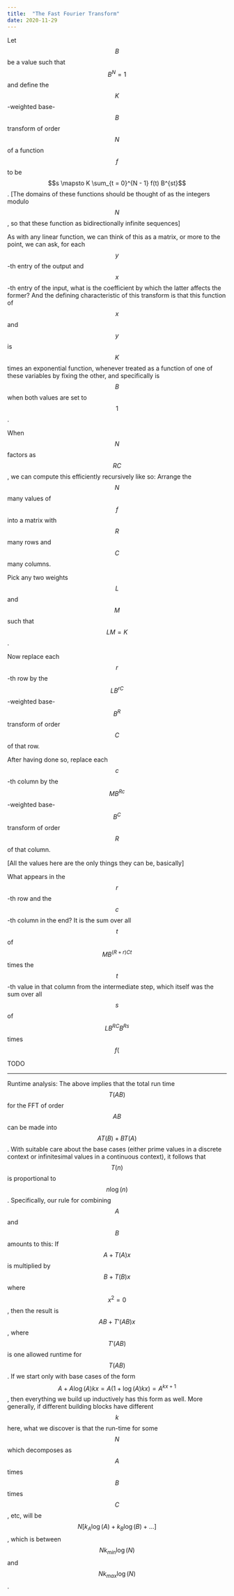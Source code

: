 ```yaml
---
title:  "The Fast Fourier Transform"
date: 2020-11-29
---
```

Let $$B$$ be a value such that $$B^N = 1$$ and define the $$K$$-weighted base-$$B$$ transform of order $$N$$ of a function $$f$$ to be $$s \mapsto K \sum_{t = 0}^{N - 1} f(t) B^{st}$$. [The domains of these functions should be thought of as the integers modulo $$N$$, so that these function as bidirectionally infinite sequences]

As with any linear function, we can think of this as a matrix, or more to the point, we can ask, for each $$y$$-th entry of the output and $$x$$-th entry of the input, what is the coefficient by which the latter affects the former? And the defining characteristic of this transform is that this function of $$x$$ and $$y$$ is $$K$$ times an exponential function, whenever treated as a function of one of these variables by fixing the other, and specifically is $$B$$ when both values are set to $$1$$.

When $$N$$ factors as $$RC$$, we can compute this efficiently recursively like so: Arrange the $$N$$ many values of $$f$$ into a matrix with $$R$$ many rows and $$C$$ many columns.

Pick any two weights $$L$$ and $$M$$ such that $$LM = K$$.

Now replace each $$r$$-th row by the $$LB^{rC}$$-weighted base-$$B^R$$ transform of order $$C$$ of that row.

After having done so, replace each $$c$$-th column by the $$MB^{Rc}$$-weighted base-$$B^C$$ transform of order $$R$$ of that column.

[All the values here are the only things they can be, basically]

What appears in the $$r$$-th row and the $$c$$-th column in the end? It is the sum over all $$t$$ of $$MB^{(R + r)Ct}$$ times the $$t$$-th value in that column from the intermediate step, which itself was the sum over all $$s$$ of $$LB^{RC} B^{Rs}$$ times $$f($$

TODO

----

Runtime analysis: The above implies that the total run time $$T(AB)$$ for the FFT of order $$AB$$ can be made into $$AT(B) + BT(A)$$. With suitable care about the base cases (either prime values in a discrete context or infinitesimal values in a continuous context), it follows that $$T(n)$$ is proportional to $$n \log(n)$$. Specifically, our rule for combining $$A$$ and $$B$$ amounts to this: If $$A + T(A)x$$ is multiplied by $$B + T(B)x$$ where $$x^2 = 0$$, then the result is $$AB + T'(AB)x$$, where $$T'(AB)$$ is one allowed runtime for $$T(AB)$$. If we start only with base cases of the form $$A + A \log(A)kx = A(1 + \log(A)kx) = A^{kx + 1}$$, then everything we build up inductively has this form as well. More generally, if different building blocks have different $$k$$ here, what we discover is that the run-time for some $$N$$ which decomposes as $$A$$ times $$B$$ times $$C$$, etc, will be $$N [k_A \log(A) + k_B \log(B) + \ldots]$$, which is between $$N k_{min} \log(N)$$ and $$N k_{max} \log(N)$$.